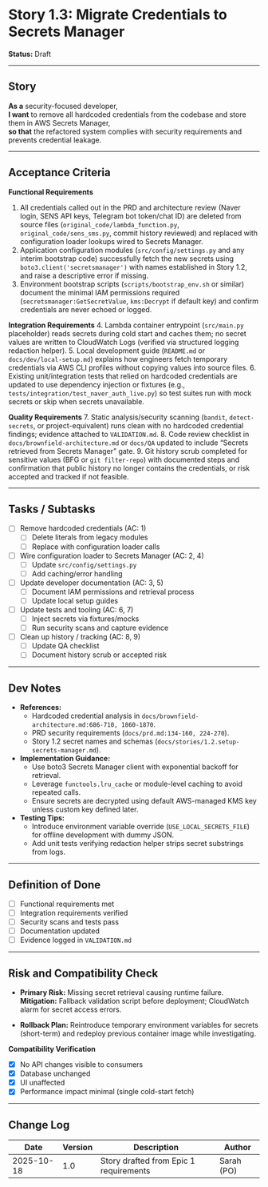 # Story 1.3: Migrate Credentials to Secrets Manager

**Status:** Draft

---

## Story

**As a** security-focused developer,  
**I want** to remove all hardcoded credentials from the codebase and store them in AWS Secrets Manager,  
**so that** the refactored system complies with security requirements and prevents credential leakage.

---

## Acceptance Criteria

**Functional Requirements**
1. All credentials called out in the PRD and architecture review (Naver login, SENS API keys, Telegram bot token/chat ID) are deleted from source files (`original_code/lambda_function.py`, `original_code/sens_sms.py`, commit history reviewed) and replaced with configuration loader lookups wired to Secrets Manager.
2. Application configuration modules (`src/config/settings.py` and any interim bootstrap code) successfully fetch the new secrets using `boto3.client('secretsmanager')` with names established in Story 1.2, and raise a descriptive error if missing.
3. Environment bootstrap scripts (`scripts/bootstrap_env.sh` or similar) document the minimal IAM permissions required (`secretsmanager:GetSecretValue`, `kms:Decrypt` if default key) and confirm credentials are never echoed or logged.

**Integration Requirements**
4. Lambda container entrypoint (`src/main.py` placeholder) reads secrets during cold start and caches them; no secret values are written to CloudWatch Logs (verified via structured logging redaction helper).
5. Local development guide (`README.md` or `docs/dev/local-setup.md`) explains how engineers fetch temporary credentials via AWS CLI profiles without copying values into source files.
6. Existing unit/integration tests that relied on hardcoded credentials are updated to use dependency injection or fixtures (e.g., `tests/integration/test_naver_auth_live.py`) so test suites run with mock secrets or skip when secrets unavailable.

**Quality Requirements**
7. Static analysis/security scanning (`bandit`, `detect-secrets`, or project-equivalent) runs clean with no hardcoded credential findings; evidence attached to `VALIDATION.md`.
8. Code review checklist in `docs/brownfield-architecture.md` or `docs/QA` updated to include “Secrets retrieved from Secrets Manager” gate.
9. Git history scrub completed for sensitive values (BFG or `git filter-repo`) with documented steps and confirmation that public history no longer contains the credentials, or risk accepted and tracked if not feasible.

---

## Tasks / Subtasks

- [ ] Remove hardcoded credentials (AC: 1)
  - [ ] Delete literals from legacy modules
  - [ ] Replace with configuration loader calls
- [ ] Wire configuration loader to Secrets Manager (AC: 2, 4)
  - [ ] Update `src/config/settings.py`
  - [ ] Add caching/error handling
- [ ] Update developer documentation (AC: 3, 5)
  - [ ] Document IAM permissions and retrieval process
  - [ ] Update local setup guides
- [ ] Update tests and tooling (AC: 6, 7)
  - [ ] Inject secrets via fixtures/mocks
  - [ ] Run security scans and capture evidence
- [ ] Clean up history / tracking (AC: 8, 9)
  - [ ] Update QA checklist
  - [ ] Document history scrub or accepted risk

---

## Dev Notes

- **References:**  
  - Hardcoded credential analysis in `docs/brownfield-architecture.md:686-710, 1860-1870`.  
  - PRD security requirements (`docs/prd.md:134-160, 224-270`).  
  - Story 1.2 secret names and schemas (`docs/stories/1.2.setup-secrets-manager.md`).
- **Implementation Guidance:**  
  - Use boto3 Secrets Manager client with exponential backoff for retrieval.  
  - Leverage `functools.lru_cache` or module-level caching to avoid repeated calls.  
  - Ensure secrets are decrypted using default AWS-managed KMS key unless custom key defined later.
- **Testing Tips:**  
  - Introduce environment variable override (`USE_LOCAL_SECRETS_FILE`) for offline development with dummy JSON.  
  - Add unit tests verifying redaction helper strips secret substrings from logs.

---

## Definition of Done

- [ ] Functional requirements met  
- [ ] Integration requirements verified  
- [ ] Security scans and tests pass  
- [ ] Documentation updated  
- [ ] Evidence logged in `VALIDATION.md`

---

## Risk and Compatibility Check

- **Primary Risk:** Missing secret retrieval causing runtime failure.  
  **Mitigation:** Fallback validation script before deployment; CloudWatch alarm for secret access errors.

- **Rollback Plan:** Reintroduce temporary environment variables for secrets (short-term) and redeploy previous container image while investigating.

**Compatibility Verification**
- [x] No API changes visible to consumers  
- [x] Database unchanged  
- [x] UI unaffected  
- [x] Performance impact minimal (single cold-start fetch)

---

## Change Log

| Date | Version | Description | Author |
|------|---------|-------------|--------|
| 2025-10-18 | 1.0 | Story drafted from Epic 1 requirements | Sarah (PO) |

